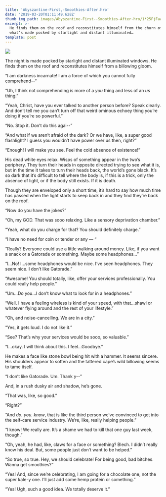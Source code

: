 ```yaml
---
title: 'Abyszantine-First,-Smoothies-After.hro'
date: '2019-03-20T01:11:49.628Z'
thumb_img_path: images/Abyszantine-First--Smoothies-After-hro/1*25FjFaaP2cWxcQvSvMxAWg.jpeg
excerpt: >-
  He finds them on the roof and reconstitutes himself from the churn of night,
  what’s made pocked by starlight and distant illuminated…
template: post
---
```

![](/images/Abyszantine-First--Smoothies-After-hro/1*25FjFaaP2cWxcQvSvMxAWg.jpeg)

The night is made pocked by starlight and distant illuminated windows. He finds them on the roof and reconstitutes himself from a billowing gloom.

“I am darkness incarnate! I am a force of which you cannot fully comprehend--“

“Uh, I think not comprehending is more of a *you* thing and less of an *us* thing.”

“Yeah, Christ, have you ever talked to another person before? Speak clearly. And don’t tell me you can’t turn off that weird ominous echoey thing you’re doing if you’re so powerful.”

“No. Stop it. Don’t do this agai--”

“And what if we aren’t afraid of the dark? Or we have, like, a super good flashlight? I guess you wouldn’t have power over us then, right?”

“Enough! I will make you see. Feel the cold absence of existence!”

His dead white eyes relax. Wisps of something appear in the two’s periphery. They turn their heads in opposite directed trying to see what it is, but in the time it takes to turn their heads back, the world’s gone black. It’s so dark that it’s difficult to tell where the body is, if this is a trick, only the absence of light, or if the body still exists. If it is death.

Though they are enveloped only a short time, it’s hard to say how much time has passed when the light starts to seep back in and they find they’re back on the roof.

“Now do you have the jokes?”

“Oh, my GOD. That was sooo relaxing. Like a sensory deprivation chamber.”

“Yeah, what do you charge for that? You should definitely charge.”

“I have no need for coin or tender or any — “

“Really? Everyone could use a little walking around money. Like, if you want a snack or a Gatorade or something. Maybe some headphones…”

“I…No! I…some headphones would be nice. I’ve seen headphones. They seem nice. I don’t like Gatorade.”

“Awesome! You should totally, like, offer your services professionally. You could really help people.”

“Um…Do you…I don’t know what to look for in a headphones.”

“Well. I have a feeling wireless is kind of your speed, with that…shawl or whatever flying around and the rest of your lifestyle.”

“Oh, and noise-cancelling. We are in a city.”

“Yes, it gets loud. I do not like it.”

“See? That’s why your services would be sooo, so valuable.”

“I…okay. I will think about this. I feel…Goodbye.”

He makes a face like stone bowl being hit with a hammer. It seems sincere. His shoulders appear to soften and the tattered cape’s wild billowing seems to tame itself.

“I don’t like Gatorade. Um. Thank y--”

And, in a rush dusky air and shadow, he’s gone.

“That was, like, so good.”

“Right?”

“And *do. you. know*, that is like the third person we’ve convinced to get into the self-care service industry. We’re, like, really helping people.”

“I know! We really are. It’s a shame we had to kill that one guy last week, though.”

“Oh, yeah, he had, like, claws for a face or something? Blech. I didn’t really know his deal. But, some people just don’t want to be helped.”

“So true, so true. Hey, we should celebrate! For being good, bad bitches. Wanna get smoothies?”

“Yes! And, since we’re celebrating, I am going for a chocolate one, not the super kale-y one. I’ll just add some hemp protein or something.”

“Yes! Ugh, such a good idea. We totally deserve it.”
